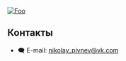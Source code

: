 [![Foo](https://img.shields.io/badge/ПОДПИСАТЬСЯ-Nuvoton%20Arm%20CortexM0%20MCUs-brightgreen.svg?style=social&logo=vk&color=blue)](https://vk.com/club217558848) 

## Контакты  
* :left_speech_bubble: E-mail:  nikolay_pivnev@vk.com   


